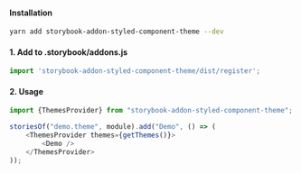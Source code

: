 #### Installation
```bash
yarn add storybook-addon-styled-component-theme --dev
```

#### 1. Add to .storybook/addons.js 

```javascript
import 'storybook-addon-styled-component-theme/dist/register';
```

#### 2. Usage
```javascript
import {ThemesProvider} from "storybook-addon-styled-component-theme";

storiesOf("demo.theme", module).add("Demo", () => (
    <ThemesProvider themes={getThemes()}>
        <Demo />
    </ThemesProvider>
));
```
